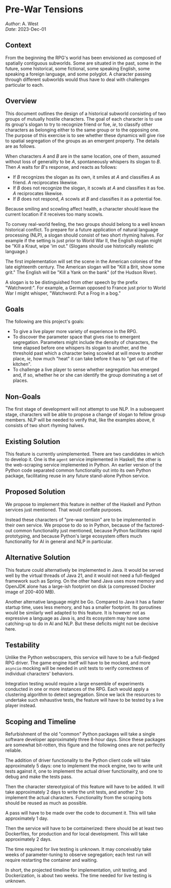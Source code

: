 # Pre-War Tensions

*Author*: A. West  
*Date*: 2023-Dec-01


## Context

From the beginning the RPG's world has been envisioned as composed of
spatially contiguous subworlds. Some are situated in the past, some in
the future, some historical, some fictional, some
speaking English, some speaking a foreign language,
and some polyglot. A character passing through different subworlds would
thus have to deal with challenges particular to each.


## Overview

This document outlines the design of a historical subworld consisting
of two groups of mutually hostile characters. The goal of each character
is to use its group's slogan to try to recognize friend or foe, *ie*,
to classify other characters as belonging
either to the same group or to the opposing one.
The purpose of this
exercise is to see whether these dynamics will give rise
to spatial segregation of the groups as an emergent property.
The details are as follows.

When characters *A* and *B* are in the same location, one of them,
assumed without loss of generality to be *A*, spontaneously whispers
its slogan to *B*. Then *A* waits for *B*'s response, and reacts as follows:
* If *B* recognizes the slogan as its own, it smiles at *A* and classifies
  *A* as friend. *A* reciprocates likewise.
* If *B* does not recognize the slogan, it scowls at *A* and
  classifies it as foe. *A* reciprocates likewise.
* If *B* does not respond, *A* scowls at *B* and classifies it as
  a potential foe.

Because smiling and scowling affect health, a character should leave the
current location if it receives too many scowls. 

To convey real-world feeling,
the two groups should belong to a well known historical conflict. To prepare
for a future application of natural language processing (NLP), a slogan
should consist of two short rhyming halves. For example if the setting is
just prior to World War II, the English
slogan might be "Kill a Kraut, wipe 'im out." (Slogans should use
historically realistic language.)

The first implementation will set the scene in the American colonies of
the late eighteenth century. The American slogan will be "Kill a Brit,
show some grit." The English will be "Kill a Yank on the bank" (of the
Hudson River).

A slogan is to be distinguished from other speech by the prefix "Watchword:".
For example, a German opposed to France just prior to World War I might whisper,
"Watchword: Put a Frog in a bog."


## Goals

The following are this project's goals:
* To give a live player more variety of experience in the RPG.
* To discover the parameter space that gives rise to
  emergent segregation. Parameters might include the density of
  characters, the time
  elapsed before one whispers its slogan to another, and the
  threshold past which a character being scowled at will move to
  another place, *ie*, how much "heat" it can take before it has
  to "get out of the kitchen".
* To challenge a live player to sense whether segregation
  has emerged and, if so, whether he or she can identify the
  group dominating a set of places.


## Non-Goals

The first stage of development will not attempt to use NLP.
In a subsequent stage, characters will be able to propose
a change of slogan to fellow group members. NLP will be needed to verify
that, like the examples above, it consists of two short rhyming halves.


## Existing Solution

This feature is currently unimplemented. There are two
candidates in which to develop it. One is the `agent` service implemented
in Haskell; the other is the web-scraping service implemented in Python.
An earlier version of the Python code separated common functionality
out into its own Python package, facilitating reuse in any future
stand-alone Python service.


## Proposed Solution

We propose to implement this feature in neither of the Haskell and
Python services just mentioned. That would conflate purposes.

Instead these characters of "pre-war tension" are to be implemented
in their own service. We propose to do so in Python, because of the
factored-out common functionality just mentioned, because Python
facilitates rapid prototyping, and because Python's large ecosystem
offers much functionality for AI in general and NLP in particular.


## Alternative Solution

This feature could alternatively be implemented in Java. It would
be served well by the virtual threads of Java 21, and it would
not need a full-fledged framework such as Spring. On the other hand
Java uses more memory and OpenJDK alone has a large-ish footprint
on disk (a compressed Docker image of 200-400 MB).

Another alternative language might be Go. Compared to Java it has a
faster startup time, uses less memory, and has a smaller footprint.
Its goroutines would be similarly well adapted to this feature.
It is however not as expressive a language as Java is, and its
ecosystem may have some catching-up to do in AI and NLP. But these
deficits might not be decisive here.


## Testability

Unlike the Python webscrapers, this service will have to be a
full-fledged RPG driver. The game engine itself will have to
be mocked, and more `asyncio` mocking will be needed in unit
tests to verify correctness of individual characters' behaviors.

Integration testing would require a large ensemble of experiments
conducted in one or more instances of the RPG. Each would apply
a clustering algorithm to detect segregation. Since we lack the
resources to undertake such exhaustive tests, the
feature will have to be tested by a live player instead.


## Scoping and Timeline

Refurbishment of the old "common" Python packages will take
a single software developer approximately three 8-hour days.
Since these packages are somewhat bit-rotten, this figure
and the following ones are not perfectly reliable.

The addition of driver functionality to the Python client code
will take approximately 5 days: one to implement the mock engine,
two to write unit tests against it, one to implement the actual
driver functionality, and one to debug and make the tests pass.

Then the character stereotypical of this feature will have to
be added. It will take approximately 2 days to write the unit tests,
and another 2 to implement the actual characters. Functionality from
the scraping bots should be reused as much as possible.

A pass will have to be made over the code to document it. This will
take approximately 1 day.

Then the service will have to be containerized: there should be
at least two Dockerfiles, for production and for local development.
This will take approximately 2 days.

The time required for live testing is unknown. It may conceivably
take weeks of parameter-tuning to observe segregation;
each test run will require restarting the container and waiting.

In short, the projected timeline for implementation, unit testing,
and Dockerization, is about two weeks. The time needed for live
testing is unknown.
